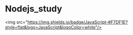 # Nodejs_study

<img src="https://img.shields.io/badge/JavaScript-#F7DF1E?style=flat&logo=JavaScript&logoColor=white"/>
